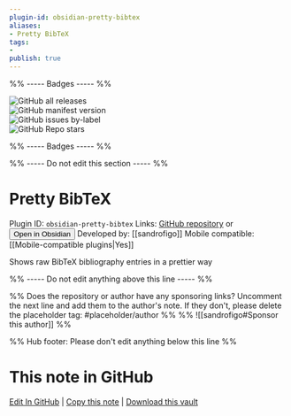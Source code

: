 ```yaml
---
plugin-id: obsidian-pretty-bibtex
aliases:
- Pretty BibTeX
tags: 
- 
publish: true
---
```


%% ----- Badges ----- %%

![GitHub all releases](https://img.shields.io/github/downloads/sandrofigo/obsidian-pretty-bibtex/total?color=573E7A&logo=github&style=for-the-badge)   
![GitHub manifest version](https://img.shields.io/github/manifest-json/v/sandrofigo/obsidian-pretty-bibtex?color=573E7A&logo=github&style=for-the-badge)   
![GitHub issues by-label](https://img.shields.io/github/issues/sandrofigo/obsidian-pretty-bibtex/help%20wanted?color=573E7A&logo=github&style=for-the-badge)   
![GitHub Repo stars](https://img.shields.io/github/stars/sandrofigo/obsidian-pretty-bibtex?color=573E7A&logo=github&style=for-the-badge)

%% ----- Badges ----- %%

%% ----- Do not edit this section ----- %%

# Pretty BibTeX

Plugin ID: `obsidian-pretty-bibtex`
Links: [GitHub repository](https://github.com/sandrofigo/obsidian-pretty-bibtex) or [<button id=HH>Open in Obsidian</button>](obsidian://show-plugin?id=obsidian-pretty-bibtex)
Developed by: [[sandrofigo]]
Mobile compatible: [[Mobile-compatible plugins|Yes]]

Shows raw BibTeX bibliography entries in a prettier way

%% ----- Do not edit anything above this line ----- %% 

%% Does the repository or author have any sponsoring links? Uncomment the next line and add them to the author's note. If they don't, please delete the placeholder tag: #placeholder/author %%
%% ![[sandrofigo#Sponsor this author]] %%

%% Hub footer: Please don't edit anything below this line %%

# This note in GitHub

<span class="git-footer">[Edit In GitHub](https://github.dev/obsidian-community/obsidian-hub/blob/main/02%20-%20Community%20Expansions/02.05%20All%20Community%20Expansions/Plugins/obsidian-pretty-bibtex.md "git-hub-edit-note") | [Copy this note](https://raw.githubusercontent.com/obsidian-community/obsidian-hub/main/02%20-%20Community%20Expansions/02.05%20All%20Community%20Expansions/Plugins/obsidian-pretty-bibtex.md "git-hub-copy-note") | [Download this vault](https://github.com/obsidian-community/obsidian-hub/archive/refs/heads/main.zip "git-hub-download-vault") </span>

